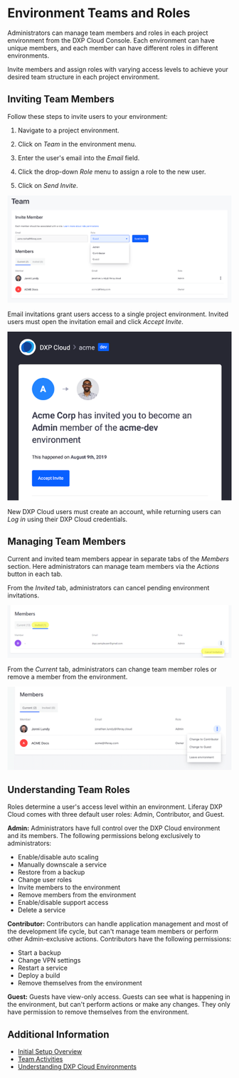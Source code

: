 # Environment Teams and Roles

Administrators can manage team members and roles in each project environment from the DXP Cloud Console. Each environment can have unique members, and each member can have different roles in different environments.

Invite members and assign roles with varying access levels to achieve your desired team structure in each project environment.

## Inviting Team Members

Follow these steps to invite users to your environment:

1. Navigate to a project environment.

1. Click on *Team* in the environment menu.

1. Enter the user's email into the *Email* field.

1. Click the drop-down *Role* menu to assign a role to the new user.

1. Click on *Send Invite*.

![Figure 1: Invite new team members to an environment from the Team page.](./environment-teams-and-roles/images/01.png)

Email invitations grant users access to a single project environment. Invited users must open the invitation email and click *Accept Invite*.

![Figure 2: Click Accept Invite to gain access to the environment](./environment-teams-and-roles/images/02.png)

New DXP Cloud users must create an account, while returning users can *Log in* using their DXP Cloud credentials.

## Managing Team Members

Current and invited team members appear in separate tabs of the *Members* section. Here administrators can manage team members via the *Actions* button in each tab.

From the *Invited* tab, administrators can cancel pending environment invitations.

   ![Figure 3: Cancel pending invitations from the Invited tab using the Actions button.](./environment-teams-and-roles/images/03.png)

From the *Current* tab, administrators can change team member roles or remove a member from the environment.

   ![Figure 4: Use the Actions button to manage current team members.](./environment-teams-and-roles/images/04.png)

## Understanding Team Roles

Roles determine a user's access level within an environment. Liferay DXP Cloud comes with three default user roles: Admin, Contributor, and Guest.

**Admin:** Administrators have full control over the DXP Cloud environment and its members. The following permissions belong exclusively to administrators:

- Enable/disable auto scaling
- Manually downscale a service
- Restore from a backup
- Change user roles
- Invite members to the environment
- Remove members from the environment
- Enable/disable support access
- Delete a service

**Contributor:** Contributors can handle application management and most of the development life cycle, but can't manage team members or perform other Admin-exclusive actions. Contributors have the following permissions:

- Start a backup
- Change VPN settings
- Restart a service
- Deploy a build
- Remove themselves from the environment

**Guest:** Guests have view-only access. Guests can see what is happening in the environment, but can't perform actions or make any changes. They only have permission to remove themselves from the environment.

## Additional Information

* [Initial Setup Overview](../getting-started/initial-setup-overview.md)
* [Team Activities](./team-activities.md)
* [Understanding DXP Cloud Environments](../getting-started/understanding-dxp-cloud-environments.md)
